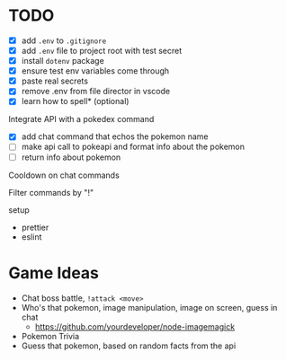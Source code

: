 # TODO

- [x] add `.env` to `.gitignore`
- [x] add `.env` file to project root with test secret
- [x] install `dotenv` package
- [x] ensure test env variables come through
- [x] paste real secrets
- [x] remove .env from file director in vscode
- [x] learn how to spell\* (optional)

Integrate API with a pokedex command

- [x] add chat command that echos the pokemon name
- [ ] make api call to pokeapi and format info about the pokemon
- [ ] return info about pokemon

Cooldown on chat commands

Filter commands by "!"

setup

- prettier
- eslint

# Game Ideas

- Chat boss battle, `!attack <move>`
- Who's that pokemon, image manipulation, image on screen, guess in chat
  - https://github.com/yourdeveloper/node-imagemagick
- Pokemon Trivia
- Guess that pokemon, based on random facts from the api
